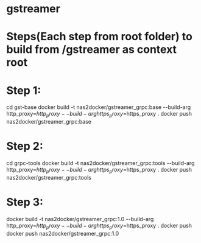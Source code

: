 # gstreamer

# Steps(Each step from root folder) to build from /gstreamer as context root


# Step 1:

cd gst-base
docker build -t nas2docker/gstreamer_grpc:base --build-arg http_proxy=$http_proxy --build-arg https_proxy=$https_proxy .
docker push nas2docker/gstreamer_grpc:base


# Step 2:

cd grpc-tools
docker build -t nas2docker/gstreamer_grpc:tools --build-arg http_proxy=$http_proxy --build-arg https_proxy=$https_proxy .
docker push nas2docker/gstreamer_grpc:tools



# Step 3:
docker build -t nas2docker/gstreamer_grpc:1.0 --build-arg http_proxy=$http_proxy --build-arg https_proxy=$https_proxy .
docker push docker push nas2docker/gstreamer_grpc:1.0


